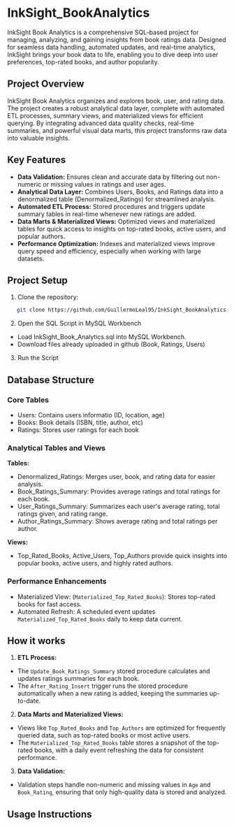 # InkSight_BookAnalytics
InkSight Book Analytics is a comprehensive SQL-based project for managing, analyzing, and gaining insights from book ratings data. Designed for seamless data handling, automated updates, and real-time analytics, InkSight brings your book data to life, enabling you to dive deep into user preferences, top-rated books, and author popularity.

## Project Overview
InkSight Book Analytics organizes and explores book, user, and rating data. The project creates a robust analytical data layer, complete with automated ETL processes, summary views, and materialized views for efficient querying. By integrating advanced data quality checks, real-time summaries, and powerful visual data marts, this project transforms raw data into valuable insights.

## Key Features
+ **Data Validation:** Ensures clean and accurate data by filtering out non-numeric or missing values in ratings and user ages.
+ **Analytical Data Layer:** Combines Users, Books, and Ratings data into a denormalized table (Denormalized_Ratings) for streamlined analysis.
+ **Automated ETL Process:** Stored procedures and triggers update summary tables in real-time whenever new ratings are added.
+ **Data Marts & Materialized Views:** Optimized views and materialized tables for quick access to insights on top-rated books, active users, and popular authors.
+ **Performance Optimization:** Indexes and materialized views improve query speed and efficiency, especially when working with large datasets.

## Project Setup
1. Clone the repository:
```bash
   git clone https://github.com/GuillermoLeal95/InkSight_BookAnalytics
```
2. Open the SQL Script in MySQL Workbench
+ Load InkSight_Book_Analytics.sql into MySQL Workbench.
+ Download files already uploaded in github (Book, Ratings, Users)

3. Run the Script

## Database Structure
### Core Tables
+ Users: Contains users informatio (ID, location, age)
+ Books: Book details (ISBN, title, author, etc)
+ Ratings: Stores user ratings for each book

### Analytical Tables and Views
**Tables:**
+ Denormalized_Ratings: Merges user, book, and rating data for easier analysis.
+ Book_Ratings_Summary: Provides average ratings and total ratings for each book.
+ User_Ratings_Summary: Summarizes each user's average rating, total ratings given, and rating range.
+ Author_Ratings_Summary: Shows average rating and total ratings per author.

**Views:**
+ Top_Rated_Books, Active_Users, Top_Authors provide quick insights into popular books, active users, and highly rated authors.

### Performance Enhancements
+ Materialized View: (`Materialized_Top_Rated_Books`): Stores top-rated books for fast access.
+ Automated Refresh: A scheduled event updates `Materialized_Top_Rated_Books` daily to keep data current.

## How it works
1. **ETL Process:**
+ The `Update_Book_Ratings_Summary` stored procedure calculates and updates ratings summaries for each book.
+ The `After_Rating_Insert` trigger runs the stored procedure automatically when a new rating is added, keeping the summaries up-to-date.

2. **Data Marts and Materialized Views:**
+ Views like `Top_Rated_Books` and `Top_Authors` are optimized for frequently queried data, such as top-rated books or most active users.
+ The `Materialized_Top_Rated_Books` table stores a snapshot of the top-rated books, with a daily event refreshing the data for consistent performance.

3. **Data Validation:**
+ Validation steps handle non-numeric and missing values in `Age` and `Book_Rating`, ensuring that only high-quality data is stored and analyzed.

## Usage Instructions

